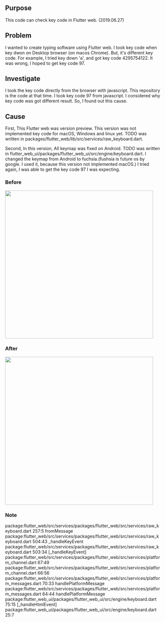 ## Purpose
This code can check key code in Flutter web. (2019.06.27)

## Problem
I wanted to create typing software using Flutter web.
I took key code when key dwon on Desktop browser (on macos Chrome).
But, it's different key code.
For example, I tried key down 'a', and got key code 4295754122.
It was wrong, I hoped to get key code 97.

## Investigate
I took the key code directly from the browser with javascript.
This repository is the code at that time.
I took key code 97 from javascript.
I considered why key code was got different result.
So, I found out this cause.

## Cause
First, This Flutter web was version preview. 
This version was not implemented key code for macOS, Windows and linux yet.
TODO was written in packages/flutter_web/lib/src/services/raw_keyboard.dart.

Second, In this version, All keymap was fixed on Android.
TODO was written in flutter_web_ui/packages/flutter_web_ui/src/engine/keyboard.dart.
I changed the keymap from Android to fuchsia.(fushsia is future os by google. I used it, because this version not implemented macOS.)
I tried again, I was able to get the key code 97 I was expecting.

### Before
<img src="https://user-images.githubusercontent.com/423416/60225285-1d591c00-98c1-11e9-8b51-92557e311edf.png" width="480px">

### After
<img src="https://user-images.githubusercontent.com/423416/60225302-306bec00-98c1-11e9-8993-eff9ae811483.png" width="480px">

### Note
package:flutter_web/src/services/packages/flutter_web/src/services/raw_keyboard.dart 257:5       fromMessage
package:flutter_web/src/services/packages/flutter_web/src/services/raw_keyboard.dart 504:43      _handleKeyEvent
package:flutter_web/src/services/packages/flutter_web/src/services/raw_keyboard.dart 503:34      [_handleKeyEvent]
package:flutter_web/src/services/packages/flutter_web/src/services/platform_channel.dart 67:49   <fn>
package:flutter_web/src/services/packages/flutter_web/src/services/platform_channel.dart 66:56   <fn>
package:flutter_web/src/services/packages/flutter_web/src/services/platform_messages.dart 70:33  handlePlatformMessage
package:flutter_web/src/services/packages/flutter_web/src/services/platform_messages.dart 64:44  handlePlatformMessage
package:flutter_web_ui/packages/flutter_web_ui/src/engine/keyboard.dart 75:15                    [_handleHtmlEvent]
package:flutter_web_ui/packages/flutter_web_ui/src/engine/keyboard.dart 25:7                     <fn>